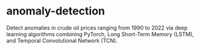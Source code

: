 # anomaly-detection

Detect anomalies in crude oil prices ranging from 1990 to 2022 via deep learning algorithms combining PyTorch, Long Short-Term Memory 
(LSTM), and Temporal Convolutional Network (TCN).
